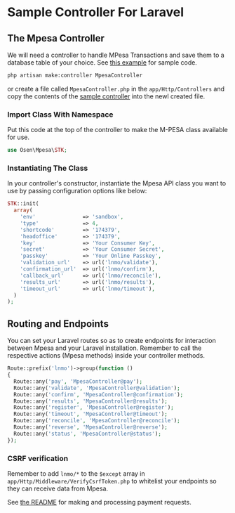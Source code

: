 # Sample Controller For Laravel
## The Mpesa Controller
We will need a controller to handle MPesa Transactions and save them to a database table of your choice. See [this example](examples/MpesaController.php) for sample code.

```bash
php artisan make:controller MpesaController
```
or create a file called `MpesaController.php` in the `app/Http/Controllers` and copy the contents of the [sample controller](examples/MpesaController.php) into the newl created file.

### Import Class With Namespace
Put this code at the top of the controller to make the M-PESA class available for use.

```php
use Osen\Mpesa\STK;
```

### Instantiating The Class
In your controller's constructor, instantiate the Mpesa API class you want to use by passing configuration options like below: 

```php
STK::init(
  array(
    'env'               => 'sandbox',
    'type'              => 4,
    'shortcode'         => '174379',
    'headoffice'        => '174379',
    'key'               => 'Your Consumer Key',
    'secret'            => 'Your Consumer Secret',
    'passkey'           => 'Your Online Passkey',
    'validation_url'    => url('lnmo/validate'),
    'confirmation_url'  => url('lnmo/confirm'),
    'callback_url'      => url('lnmo/reconcile'),
    'results_url'       => url('lnmo/results'),
    'timeout_url'       => url('lnmo/timeout'),
  )
);
```

## Routing and Endpoints

You can set your Laravel routes so as to create endpoints for interaction between Mpesa and your Laravel installation. Remember to call the respective actions (Mpesa methods) inside your controller methods.

```php
Route::prefix('lnmo')->group(function ()
{
  Route::any('pay', 'MpesaController@pay');
  Route::any('validate', 'MpesaController@validation');
  Route::any('confirm', 'MpesaController@confirmation');
  Route::any('results', 'MpesaController@results');
  Route::any('register', 'MpesaController@register');
  Route::any('timeout', 'MpesaController@timeout');
  Route::any('reconcile', 'MpesaController@reconcile');
  Route::any('reverse', 'MpesaController@reverse');
  Route::any('status', 'MpesaController@status');
});
```

### CSRF verification
Remember to add `lnmo/*` to the `$except` array in `app/Http/Middleware/VerifyCsrfToken.php` to whitelist your endpoints so they can receive data from Mpesa.


See [the README](README.md) for making and processing payment requests.
